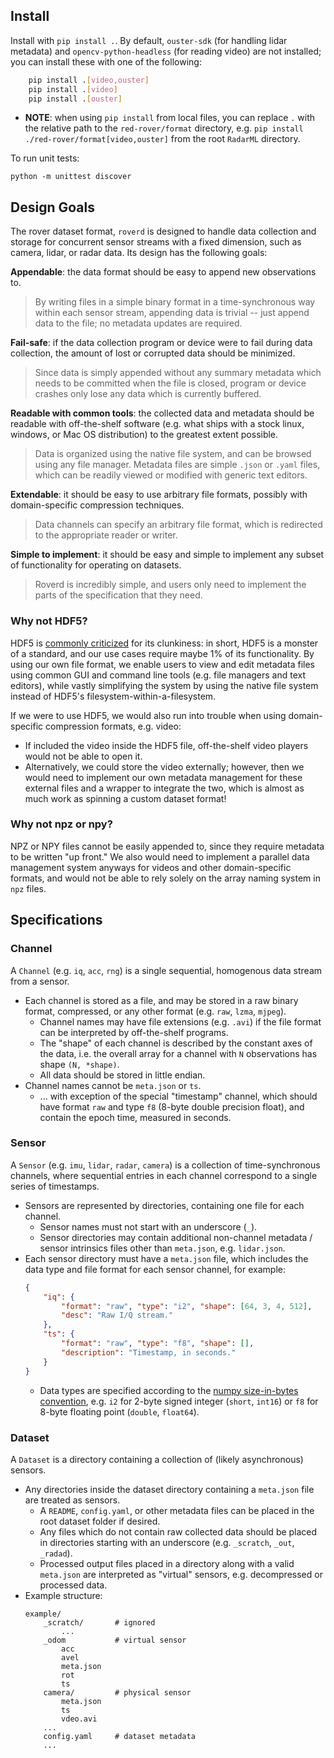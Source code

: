 ## Install

Install with `pip install .`. By default, `ouster-sdk` (for handling lidar metadata) and `opencv-python-headless` (for reading video) are not installed; you can install these with one of the following:
```sh
    pip install .[video,ouster]
    pip install .[video]
    pip install .[ouster]
```
- **NOTE**: when using `pip install` from local files, you can replace `.` with the relative path to the `red-rover/format` directory, e.g. `pip install ./red-rover/format[video,ouster]` from the root `RadarML` directory.

To run unit tests:
```
python -m unittest discover
```

## Design Goals

The rover dataset format, `roverd` is designed to handle data collection and storage for concurrent sensor streams with a fixed dimension, such as camera, lidar, or radar data. Its design has the following goals:

**Appendable**: the data format should be easy to append new observations to.

> By writing files in a simple binary format in a time-synchronous way within each sensor stream, appending data is trivial -- just append data to the file; no metadata updates are required.

**Fail-safe**: if the data collection program or device were to fail during data collection, the amount of lost or corrupted data should be minimized.

> Since data is simply appended without any summary metadata which needs to be committed when the file is closed, program or device crashes only lose any data which is currently buffered.

**Readable with common tools**: the collected data and metadata should be readable with off-the-shelf software (e.g. what ships with a stock linux, windows, or Mac OS distribution) to the greatest extent possible.

> Data is organized using the native file system, and can be browsed using any file manager. Metadata files are simple `.json` or `.yaml` files, which can be readily viewed or modified with generic text editors.

**Extendable**: it should be easy to use arbitrary file formats, possibly with domain-specific compression techniques.

> Data channels can specify an arbitrary file format, which is redirected to the appropriate reader or writer.

**Simple to implement**: it should be easy and simple to implement any subset of functionality for operating on datasets.

> Roverd is incredibly simple, and users only need to implement the parts of the specification that they need.

### Why not HDF5?

HDF5 is [commonly criticized](https://cyrille.rossant.net/moving-away-hdf5/) for its clunkiness: in short, HDF5 is a monster of a standard, and our use cases require maybe 1% of its functionality. By using our own file format, we enable users to view and edit metadata files using common GUI and command line tools (e.g. file managers and text editors), while vastly simplifying the system by using the native file system instead of HDF5's filesystem-within-a-filesystem.

If we were to use HDF5, we would also run into trouble when using domain-specific compression formats, e.g. video:
- If included the video inside the HDF5 file, off-the-shelf video players would not be able to open it.
- Alternatively, we could store the video externally; however, then we would need to implement our own metadata management for these external files and a wrapper to integrate the two, which is almost as much work as spinning a custom dataset format!

### Why not npz or npy?

NPZ or NPY files cannot be easily appended to, since they require metadata to be written "up front." We also would need to implement a parallel data management system anyways for videos and other domain-specific formats, and would not be able to rely solely on the array naming system in `npz` files.


## Specifications

### Channel

A `Channel` (e.g. `iq`, `acc`, `rng`) is a single sequential, homogenous data stream from a sensor.
- Each channel is stored as a file, and may be stored in a raw binary format, compressed, or any other format (e.g. `raw`, `lzma`, `mjpeg`).
    - Channel names may have file extensions (e.g. `.avi`) if the file format can be interpreted by off-the-shelf programs.
    - The "shape" of each channel is described by the constant axes of the data, i.e. the overall array for a channel with `N` observations has shape `(N, *shape)`.
    - All data should be stored in little endian.
- Channel names cannot be `meta.json` or `ts`.
    - ... with exception of the special "timestamp" channel, which should have format `raw` and type `f8` (8-byte double precision float), and contain the epoch time, measured in seconds.

### Sensor

A `Sensor` (e.g. `imu`, `lidar`, `radar`, `camera`) is a collection of time-synchronous channels, where sequential entries in each channel correspond to a single series of timestamps.
- Sensors are represented by directories, containing one file for each channel.
    - Sensor names must not start with an underscore (`_`).
    - Sensor directories may contain additional non-channel metadata / sensor intrinsics files other than `meta.json`, e.g. `lidar.json`.
- Each sensor directory must have a `meta.json` file, which includes the data type and file format for each sensor channel, for example:
    ```json
    {
        "iq": {
            "format": "raw", "type": "i2", "shape": [64, 3, 4, 512],
            "desc": "Raw I/Q stream."
        },
        "ts": {
            "format": "raw", "type": "f8", "shape": [],
            "description": "Timestamp, in seconds."
        }
    }
    ```
    - Data types are specified according to the [numpy size-in-bytes convention](https://numpy.org/doc/stable/reference/arrays.dtypes.html), e.g. `i2` for 2-byte signed integer (`short`, `int16`) or `f8` for 8-byte floating point (`double`, `float64`).


### Dataset

A `Dataset` is a directory containing a collection of (likely asynchronous) sensors.
- Any directories inside the dataset directory containing a `meta.json` file are treated as sensors.
    - A `README`, `config.yaml`, or other metadata files can be placed in the root dataset folder if desired.
    - Any files which do not contain raw collected data should be placed in directories starting with an underscore (e.g. `_scratch`, `_out`, `_radad`).
    - Processed output files placed in a directory along with a valid `meta.json` are interpreted as "virtual" sensors, e.g. decompressed or processed data.
- Example structure:
    ```
    example/
        _scratch/       # ignored
            ...
        _odom           # virtual sensor
            acc
            avel
            meta.json
            rot
            ts
        camera/         # physical sensor
            meta.json
            ts
            vdeo.avi
        ...
        config.yaml     # dataset metadata
        ...
    ```
